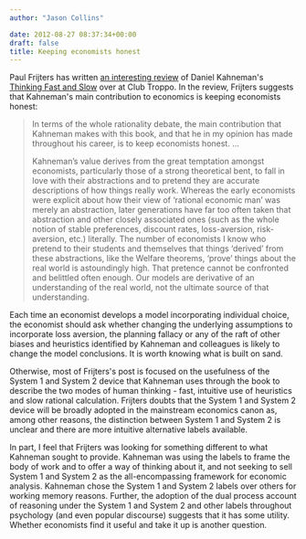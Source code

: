 ```yaml
---
author: "Jason Collins"

date: 2012-08-27 08:37:34+00:00
draft: false
title: Keeping economists honest
---
```


Paul Frijters has written [an interesting review](http://clubtroppo.com.au/2012/08/23/thoughts-on-thinking-fast-and-slow/) of Daniel Kahneman's [Thinking Fast and Slow](https://www.jasoncollins.blog/kahnemans-thinking-fast-and-slow/) over at Club Troppo. In the review, Frijters suggests that Kahneman's main contribution to economics is keeping economists honest:



<blockquote>In terms of the whole rationality debate, the main contribution that Kahneman makes with this book, and that he in my opinion has made throughout his career, is to keep economists honest. ...

Kahneman’s value derives from the great temptation amongst economists, particularly those of a strong theoretical bent, to fall in love with their abstractions and to pretend they are accurate descriptions of how things really work. Whereas the early economists were explicit about how their view of ‘rational economic man’ was merely an abstraction, later generations have far too often taken that abstraction and other closely associated ones (such as the whole notion of stable preferences, discount rates, loss-aversion, risk-aversion, etc.) literally. The number of economists I know who pretend to their students and themselves that things ‘derived’ from these abstractions, like the Welfare theorems, ‘prove’ things about the real world is astoundingly high. That pretence cannot be confronted and belittled often enough. Our models are derivative of an understanding of the real world, not the ultimate source of that understanding.</blockquote>



Each time an economist develops a model incorporating individual choice, the economist should ask whether changing the underlying assumptions to incorporate loss aversion, the planning fallacy or any of the raft of other biases and heuristics identified by Kahneman and colleagues is likely to change the model conclusions. It is worth knowing what is built on sand.

Otherwise, most of Frijters's post is focused on the usefulness of the System 1 and System 2 device that Kahneman uses through the book to describe the two modes of human thinking - fast, intuitive use of heuristics and slow rational calculation. Frijters doubts that the System 1 and System 2 device will be broadly adopted in the mainstream economics canon as, among other reasons, the distinction between System 1 and System 2 is unclear and there are more intuitive alternative labels available.

In part, I feel that Frijters was looking for something different to what Kahneman sought to provide. Kahneman was using the labels to frame the body of work and to offer a way of thinking about it, and not seeking to sell System 1 and System 2 as the all-encompassing framework for economic analysis. Kahneman chose the System 1 and System 2 labels over others for working memory reasons. Further, the adoption of the dual process account of reasoning under the System 1 and System 2 and other labels throughout psychology (and even popular discourse) suggests that it has some utility. Whether economists find it useful and take it up is another question.
